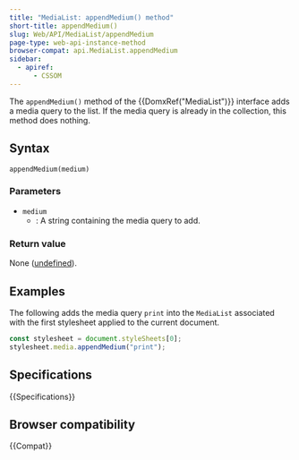 ```yaml
---
title: "MediaList: appendMedium() method"
short-title: appendMedium()
slug: Web/API/MediaList/appendMedium
page-type: web-api-instance-method
browser-compat: api.MediaList.appendMedium
sidebar:
  - apiref:
      - CSSOM
---
```


The `appendMedium()` method of the {{DomxRef("MediaList")}} interface adds a media query to the list. If the media query is already in the collection, this method does nothing.

## Syntax

```js-nolint
appendMedium(medium)
```

### Parameters

- `medium`
  - : A string containing the media query to add.

### Return value

None ([undefined](/en-US/docs/Web/JavaScript/Reference/Global_Objects/undefined)).

## Examples

The following adds the media query `print` into the
`MediaList` associated with the first stylesheet applied to the current document.

```js
const stylesheet = document.styleSheets[0];
stylesheet.media.appendMedium("print");
```

## Specifications

{{Specifications}}

## Browser compatibility

{{Compat}}
